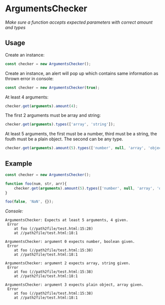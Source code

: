 # ArgumentsChecker
*Make sure a function accepts expected parameters with correct amount and types*


## Usage
Create an instance:
```js
const checker = new ArgumentsChecker();
```

Create an instance, an alert will pop up which contains same information as
thrown error in console:
```js
const checker = new ArgumentsChecker(true);
```

At least 4 arguments:
```js
checker.get(arguments).amount(4);
```

The first 2 arguments must be array and string:
```js
checker.get(arguments).types(['array', 'string']);
```

At least 5 arguments, the first must be a number, third must be a string, the
fouth must be a plain object. The second can be any type.
```js
checker.get(arguments).amount(5).types(['number', null, 'array', 'object']);
```


## Example
```js
const checker = new ArgumentsChecker();

function foo(num, str, arr){
    checker.get(arguments).amount(5).types(['number', null, 'array', 'object']);
}

foo(false, 'NaN', {});
```

*Console:*
```
ArgumentsChecker: Expects at least 5 arguments, 4 given.
 Error
    at foo (//path2file/test.html:15:28)
    at //path2file/test.html:18:1

ArgumentsChecker: argument 0 expects number, boolean given.
 Error
    at foo (//path2file/test.html:15:38)
    at //path2file/test.html:18:1

ArgumentsChecker: argument 2 expects array, string given.
 Error
    at foo (//path2file/test.html:15:38)
    at //path2file/test.html:18:1

ArgumentsChecker: argument 3 expects plain object, array given.
 Error
    at foo (//path2file/test.html:15:38)
    at //path2file/test.html:18:1
 ```
